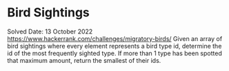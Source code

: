 # Bird Sightings
Solved Date: 13 October 2022
https://www.hackerrank.com/challenges/migratory-birds/
Given an array of bird sightings where every element represents a bird type id, determine the id of the most frequently sighted type. If more than 1 type has been spotted that maximum amount, return the smallest of their ids.

